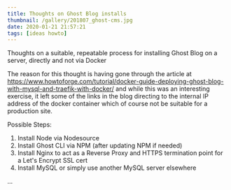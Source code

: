 ```yaml
---
title: Thoughts on Ghost Blog installs
thumbnail: /gallery/201807_ghost-cms.jpg
date: 2020-01-21 21:57:21
tags: [ideas howto]
---
```

Thoughts on a suitable, repeatable process for installing Ghost Blog on a server, directly and not via Docker

The reason for this thought is having gone through the article at https://www.howtoforge.com/tutorial/docker-guide-deploying-ghost-blog-with-mysql-and-traefik-with-docker/ and while this was an interesting exercise, it left some of the links in the blog directing to the internal IP address of the docker container which of course not be suitable for a production site.

Possible Steps:
1. Install Node via Nodesource
2. Install Ghost CLI via NPM (after updating NPM if needed)
3. Install Nginx to act as a Reverse Proxy and HTTPS termination point for a Let's Encrypt SSL cert
4. Install MySQL or simply use another MySQL server elsewhere

...
